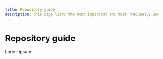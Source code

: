 ```yaml
---
title: Repository guide
description: This page lists the most important and most frequently used IPFS repositories.
---
```


# Repository guide

Lorem ipsum.
